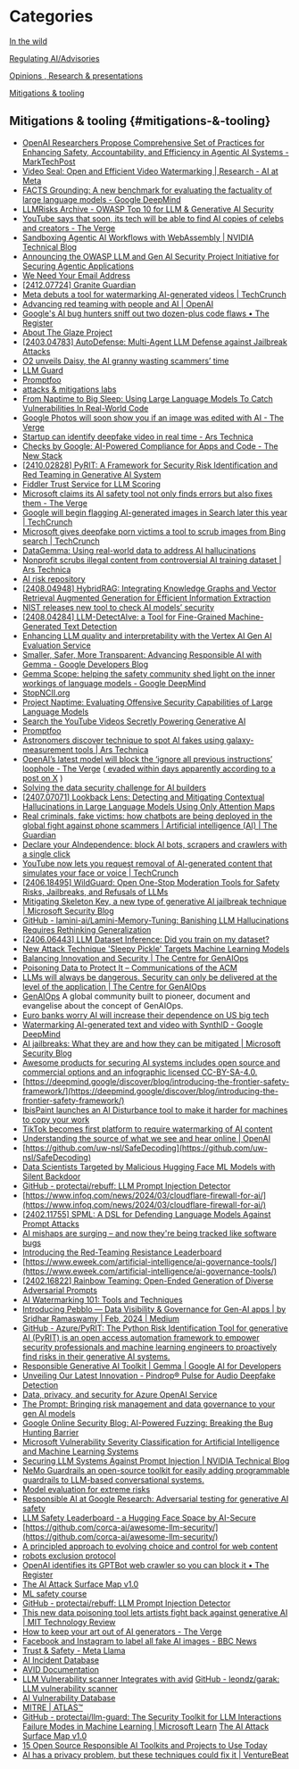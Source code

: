 # Categories

[In the wild](https://github.com/grapesfrog/GAI-is-going-well/blob/main/in-the-wild.md#in-the-wild-in-the-wild)

[Regulating AI/Advisories](https://github.com/grapesfrog/GAI-is-going-well/blob/main/regulate-ai.md#regulating-ai--advisories-regulating-ai-advisories)

[Opinions , Research & presentations ](https://github.com/grapesfrog/GAI-is-going-well/blob/main/opinion.md#opinions--research--presentations-opinions-research--presentations)

[Mitigations & tooling](https://github.com/grapesfrog/GAI-is-going-well/blob/main/mitigation.md#mitigations--tooling-mitigations--tooling)

## Mitigations & tooling {#mitigations-&-tooling}

* [OpenAI Researchers Propose Comprehensive Set of Practices for Enhancing Safety, Accountability, and Efficiency in Agentic AI Systems - MarkTechPost](https://www.marktechpost.com/2024/12/21/openai-researchers-propose-comprehensive-set-of-practices-for-enhancing-safety-accountability-and-efficiency-in-agentic-ai-systems/)
* [Video Seal: Open and Efficient Video Watermarking | Research - AI at Meta](https://ai.meta.com/research/publications/video-seal-open-and-efficient-video-watermarking/) 
* [FACTS Grounding: A new benchmark for evaluating the factuality of large language models - Google DeepMind](https://deepmind.google/discover/blog/facts-grounding-a-new-benchmark-for-evaluating-the-factuality-of-large-language-models/)
* [LLMRisks Archive - OWASP Top 10 for LLM & Generative AI Security](https://genai.owasp.org/llm-top-10/) 
* [YouTube says that soon, its tech will be able to find AI copies of celebs and creators - The Verge](https://www.theverge.com/2024/12/17/24323558/youtube-detect-remove-creators-ai-likeness)
* [Sandboxing Agentic AI Workflows with WebAssembly | NVIDIA Technical Blog](https://developer.nvidia.com/blog/sandboxing-agentic-ai-workflows-with-webassembly/)
* [Announcing the OWASP LLM and Gen AI Security Project Initiative for Securing Agentic Applications](https://genai.owasp.org/2024/12/15/announcing-the-owasp-llm-and-gen-ai-security-project-initiative-for-securing-agentic-applications/)
* [We Need Your Email Address](https://www.404media.co/why-404-media-needs-your-email-address/)
* [[2412.07724] Granite Guardian](https://arxiv.org/abs/2412.07724)
* [Meta debuts a tool for watermarking AI-generated videos | TechCrunch](https://techcrunch.com/2024/12/12/meta-releases-a-tool-for-watermarking-ai-generated-videos/)
* [Advancing red teaming with people and AI | OpenAI](https://openai.com/index/advancing-red-teaming-with-people-and-ai/) 
* [Google's AI bug hunters sniff out two dozen-plus code flaws • The Register](https://www.theregister.com/2024/11/20/google_ossfuzz/) 
* [About The Glaze Project](https://glaze.cs.uchicago.edu/aboutus.html) 
* [[2403.04783] AutoDefense: Multi-Agent LLM Defense against Jailbreak Attacks](https://arxiv.org/abs/2403.04783) 
* [O2 unveils Daisy, the AI granny wasting scammers’ time](https://news.virginmediao2.co.uk/o2-unveils-daisy-the-ai-granny-wasting-scammers-time/) 
* [LLM Guard](https://llm-guard.com/)
* [Promptfoo](https://www.promptfoo.dev/) 
* [attacks & mitigations labs](https://github.com/GoogleCloudPlatform/generative-ai/tree/main/gemini/responsible-ai)
* [From Naptime to Big Sleep: Using Large Language Models To Catch Vulnerabilities In Real-World Code](https://googleprojectzero.blogspot.com/2024/10/from-naptime-to-big-sleep.html?m=1) 
* [Google Photos will soon show you if an image was edited with AI - The Verge](https://www.theverge.com/2024/10/24/24278663/google-photos-generative-ai-label-reimagine-best-take)
* [Startup can identify deepfake video in real time - Ars Technica](https://arstechnica.com/security/2024/10/startup-can-catch-identify-deepfake-video-in-realtime/) 
* [Checks by Google: AI-Powered Compliance for Apps and Code - The New Stack](https://thenewstack.io/checks-by-google-ai-powered-compliance-for-apps-and-code/) 
* [[2410.02828] PyRIT: A Framework for Security Risk Identification and Red Teaming in Generative AI System](https://arxiv.org/abs/2410.02828) 
* [Fiddler Trust Service for LLM Scoring](https://www.fiddler.ai/tour/trust-service-for-llm-scoring) 
* [Microsoft claims its AI safety tool not only finds errors but also fixes them - The Verge](https://www.theverge.com/2024/9/24/24253452/microsoft-correction-ai-safety-tool-fix-errors)
* [Google will begin flagging AI-generated images in Search later this year | TechCrunch](https://techcrunch.com/2024/09/17/google-will-begin-flagging-ai-generated-images-in-search-later-this-year/)
* [Microsoft gives deepfake porn victims a tool to scrub images from Bing search | TechCrunch](https://techcrunch.com/2024/09/05/microsoft-gives-deepfake-porn-victims-a-tool-to-scrub-images-from-bing-search/)
* [DataGemma: Using real-world data to address AI hallucinations](https://blog.google/technology/ai/google-datagemma-ai-llm/)
* [Nonprofit scrubs illegal content from controversial AI training dataset | Ars Technica](https://arstechnica.com/tech-policy/2024/08/nonprofit-scrubs-illegal-content-from-controversial-ai-training-dataset/)
* [AI risk repository](https://airisk.mit.edu/)
* [[2408.04948] HybridRAG: Integrating Knowledge Graphs and Vector Retrieval Augmented Generation for Efficient Information Extraction](https://arxiv.org/abs/2408.04948)
* [NIST releases new tool to check AI models’ security](https://www-infoworld-com.cdn.ampproject.org/c/s/www.infoworld.com/article/3478308/nist-releases-new-tool-to-check-ai-models-security.html/amp/)
* [[2408.04284] LLM-DetectAIve: a Tool for Fine-Grained Machine-Generated Text Detection](https://arxiv.org/abs/2408.04284)
* [Enhancing LLM quality and interpretability with the Vertex AI Gen AI Evaluation Service](https://cloud.google.com/blog/products/ai-machine-learning/enhancing-llm-quality-and-interpretability-with-the-vertex-gen-ai-evaluation-service?e=48754805)
* [Smaller, Safer, More Transparent: Advancing Responsible AI with Gemma - Google Developers Blog](https://dpmd.ai/4d0MKEH)
* [Gemma Scope: helping the safety community shed light on the inner workings of language models - Google DeepMind](https://deepmind.google/discover/blog/gemma-scope-helping-the-safety-community-shed-light-on-the-inner-workings-of-language-models/)
* [StopNCII.org](https://www.stopncii.org/)
* [Project Naptime: Evaluating Offensive Security Capabilities of Large Language Models](https://googleprojectzero.blogspot.com/2024/06/project-naptime.html)
* [Search the YouTube Videos Secretly Powering Generative AI](https://www.proofnews.org/youtube-ai-search/)
* [Promptfoo](https://www.promptfoo.dev)
* [Astronomers discover technique to spot AI fakes using galaxy-measurement tools | Ars Technica](https://arstechnica.com/information-technology/2024/07/astronomers-discover-technique-to-spot-ai-fakes-using-galaxy-measurement-tools/)
* [OpenAI’s latest model will block the ‘ignore all previous instructions’ loophole - The Verge](https://www.theverge.com/2024/7/19/24201414/openai-chatgpt-gpt-4o-prompt-injection-instruction-hierarchy) ([ evaded within days apparently according to a post on  X](https://x.com/elder_plinius/status/1814023961535295918?s=46&t=dYaCeu-tFWb5QJSJ3axkiQ) )
* [Solving the data security challenge for AI builders](https://www.hashicorp.com/blog/solving-the-data-security-challenge-for-ai-builders)
* [[2407.07071] Lookback Lens: Detecting and Mitigating Contextual Hallucinations in Large Language Models Using Only Attention Maps](https://arxiv.org/abs/2407.07071)
* [Real criminals, fake victims: how chatbots are being deployed in the global fight against phone scammers | Artificial intelligence (AI) | The Guardian](https://www.theguardian.com/technology/article/2024/jul/07/ai-chatbots-phone-scams)
* [Declare your AIndependence: block AI bots, scrapers and crawlers with a single click](https://blog.cloudflare.com/declaring-your-aindependence-block-ai-bots-scrapers-and-crawlers-with-a-single-click)
* [YouTube now lets you request removal of AI-generated content that simulates your face or voice | TechCrunch](https://techcrunch.com/2024/07/01/youtube-now-lets-you-request-removal-of-ai-generated-content-that-simulates-your-face-or-voice/)
* [[2406.18495] WildGuard: Open One-Stop Moderation Tools for Safety Risks, Jailbreaks, and Refusals of LLMs](https://arxiv.org/abs/2406.18495)
* [Mitigating Skeleton Key, a new type of generative AI jailbreak technique | Microsoft Security Blog](https://www.microsoft.com/en-us/security/blog/2024/06/26/mitigating-skeleton-key-a-new-type-of-generative-ai-jailbreak-technique/)
* [GitHub - lamini-ai/Lamini-Memory-Tuning: Banishing LLM Hallucinations Requires Rethinking Generalization](https://github.com/lamini-ai/Lamini-Memory-Tuning)
* [[2406.06443] LLM Dataset Inference: Did you train on my dataset?](https://arxiv.org/abs/2406.06443)
* [New Attack Technique 'Sleepy Pickle' Targets Machine Learning Models](https://thehackernews.com/2024/06/new-attack-technique-sleepy-pickle.html?m=1)
* [Balancing Innovation and Security | The Centre for GenAIOps](https://genaiops.ai/balancing-innovation-and-security)
* [Poisoning Data to Protect It – Communications of the ACM](https://cacm.acm.org/news/poisoning-data-to-protect-it/)
* [LLMs will always be dangerous. Security can only be delivered at the level of the application | The Centre for GenAIOps](https://genaiops.ai/llms-will-always-be-dangerous-security-can-only-be-delivered-at-the-level-of-the-application)
* [GenAIOps](https://genaiops.ai/) A global community built to pioneer, document and evangelise about the concept of GenAIOps.
* [Euro banks worry AI will increase their dependence on US big tech](https://www.theregister.com/2024/06/10/euro_banks_worry_ai_us_tech/)
* [Watermarking AI-generated text and video with SynthID - Google DeepMind](https://deepmind.google/discover/blog/watermarking-ai-generated-text-and-video-with-synthid/)
* [AI jailbreaks: What they are and how they can be mitigated | Microsoft Security Blog](https://www.microsoft.com/en-us/security/blog/2024/06/04/ai-jailbreaks-what-they-are-and-how-they-can-be-mitigated/)
* [Awesome products for securing AI systems includes open source and commercial options and an infographic licensed CC-BY-SA-4.0.](https://github.com/zmre/awesome-security-for-ai)
* [https://deepmind.google/discover/blog/introducing-the-frontier-safety-framework/](https://deepmind.google/discover/blog/introducing-the-frontier-safety-framework/)
* [IbisPaint launches an AI Disturbance tool to make it harder for machines to copy your work](https://www.engadget.com/ibispaint-launches-an-ai-disturbance-tool-to-make-it-harder-for-machines-to-copy-your-work-131015685.html?src=rss)
* [TikTok becomes first platform to require watermarking of AI content](https://www.theregister.com/2024/05/10/tiktok_ai_watermarks/)
* [Understanding the source of what we see and hear online | OpenAI](https://openai.com/index/understanding-the-source-of-what-we-see-and-hear-online)
* [https://github.com/uw-nsl/SafeDecoding](https://github.com/uw-nsl/SafeDecoding)
* [Data Scientists Targeted by Malicious Hugging Face ML Models with Silent Backdoor](https://jfrog.com/blog/data-scientists-targeted-by-malicious-hugging-face-ml-models-with-silent-backdoor)
* [GitHub - protectai/rebuff: LLM Prompt Injection Detector](https://github.com/protectai/rebuff)
* [https://www.infoq.com/news/2024/03/cloudflare-firewall-for-ai/](https://www.infoq.com/news/2024/03/cloudflare-firewall-for-ai/)
* [[2402.11755] SPML: A DSL for Defending Language Models Against Prompt Attacks](https://arxiv.org/abs/2402.11755)
* [AI mishaps are surging – and now they're being tracked like software bugs](https://www.theregister.com/2024/03/08/ai_mishaps_are_surging_and/)
* [Introducing the Red-Teaming Resistance Leaderboard](https://huggingface.co/blog/leaderboard-haizelab)
* [https://www.eweek.com/artificial-intelligence/ai-governance-tools/](https://www.eweek.com/artificial-intelligence/ai-governance-tools/)
* [[2402.16822] Rainbow Teaming: Open-Ended Generation of Diverse Adversarial Prompts](https://arxiv.org/abs/2402.16822)
* [AI Watermarking 101: Tools and Techniques](https://huggingface.co/blog/watermarking)
* [Introducing Pebblo — Data Visibility & Governance for Gen-AI apps | by Sridhar Ramaswamy | Feb, 2024 | Medium](https://medium.com/@sridhar_ramaswamy/introducing-pebblo-data-visibility-governance-for-gen-ai-apps-086ca8a62d10)
* [GitHub - Azure/PyRIT: The Python Risk Identification Tool for generative AI (PyRIT) is an open access automation framework to empower security professionals and machine learning engineers to proactively find risks in their generative AI systems.](https://github.com/Azure/PyRIT)
* [Responsible Generative AI Toolkit | Gemma | Google AI for Developers](https://ai.google.dev/responsible)
* [Unveiling Our Latest Innovation - ​​Pindrop® Pulse for Audio Deepfake Detection](https://www.pindrop.com/blog/unveiling-our-latest-innovation-pindrop-pulse-for-audio-deepfake-detection)
* [Data, privacy, and security for Azure OpenAI Service](https://learn.microsoft.com/en-us/legal/cognitive-services/openai/data-privacy)
* [The Prompt: Bringing risk management and data governance to your gen AI models](https://google.smh.re/33Q3)
* [Google Online Security Blog: AI-Powered Fuzzing: Breaking the Bug Hunting Barrier](https://security.googleblog.com/2023/08/ai-powered-fuzzing-breaking-bug-hunting.html)
* [Microsoft Vulnerability Severity Classification for Artificial Intelligence and Machine Learning Systems](https://www.microsoft.com/en-us/msrc/aibugbar)
* [Securing LLM Systems Against Prompt Injection | NVIDIA Technical Blog](https://developer.nvidia.com/blog/securing-llm-systems-against-prompt-injection/)
* [NeMo Guardrails an open-source toolkit for easily adding programmable guardrails to LLM-based conversational systems.](https://github.com/NVIDIA/NeMo-Guardrails/tree/main)
* [Model evaluation for extreme risks](https://arxiv.org/pdf/2305.15324.pdf)
* [Responsible AI at Google Research: Adversarial testing for generative AI safety](https://blog.research.google/2023/11/responsible-ai-at-google-research_16.html)
* [LLM Safety Leaderboard - a Hugging Face Space by AI-Secure](https://huggingface.co/spaces/AI-Secure/llm-trustworthy-leaderboard)
* [https://github.com/corca-ai/awesome-llm-security/](https://github.com/corca-ai/awesome-llm-security/)
* [A principled approach to evolving choice and control for web content](https://blog.google/technology/ai/ai-web-publisher-controls-sign-up/)
* [robots exclusion protocol](https://www.rfc-editor.org/rfc/rfc9309.html)
* [OpenAI identifies its GPTBot web crawler so you can block it • The Register](https://www.theregister.com/2023/08/08/openai_scraping_software/)
* [The AI Attack Surface Map v1.0](https://danielmiessler.com/p/the-ai-attack-surface-map-v1-0/)
* [ML safety course](https://course.mlsafety.org/)
* [GitHub - protectai/rebuff: LLM Prompt Injection Detector](https://github.com/protectai/rebuff)
* [This new data poisoning tool lets artists fight back against generative AI | MIT Technology Review](https://www.technologyreview.com/2023/10/23/1082189/data-poisoning-artists-fight-generative-ai/)
* [How to keep your art out of AI generators - The Verge](https://www.theverge.com/24063327/ai-art-protect-images-copyright-generators)
* [Facebook and Instagram to label all fake AI images - BBC News](https://www.bbc.co.uk/news/technology-68215619)
* [Trust & Safety - Meta Llama](https://ai.meta.com/llama/purple-llama/)
* [AI Incident Database](https://incidentdatabase.ai/)
* [AVID Documentation](https://avidml.gitbook.io/doc/)
* [LLM Vulnerability scanner Integrates with avid](https://avidml.org/blog/garak-integration/)  [GitHub - leondz/garak: LLM vulnerability scanner](https://github.com/leondz/garak)
* [AI Vulnerability Database](https://avidml.org/)
* [MITRE | ATLAS™](https://atlas.mitre.org/)
* [GitHub - protectai/llm-guard: The Security Toolkit for LLM Interactions](https://github.com/laiyer-ai/llm-guard)
[Failure Modes in Machine Learning | Microsoft Learn](https://learn.microsoft.com/en-us/security/engineering/failure-modes-in-machine-learning)
[The AI Attack Surface Map v1.0](https://danielmiessler.com/blog/the-ai-attack-surface-map-v1-0/)
* [15 Open Source Responsible AI Toolkits and Projects to Use Today](https://opendatascience.com/15-open-source-responsible-ai-toolkits-and-projects-to-use-today/)
* [AI has a privacy problem, but these techniques could fix it | VentureBeat](https://venturebeat.com/ai/ai-has-a-privacy-problem-but-these-techniques-could-fix-it/)